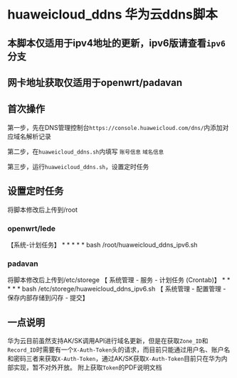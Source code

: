 # huaweicloud_ddns  华为云ddns脚本

## 本脚本仅适用于ipv4地址的更新，ipv6版请查看```ipv6```分支
## 网卡地址获取仅适用于openwrt/padavan


## 首次操作
第一步，先在DNS管理控制台```https://console.huaweicloud.com/dns/```内添加对应域名解析记录

第二步，在```huaweicloud_ddns.sh```内填写 ```账号信息``` ```域名信息```

第三步，运行```huaweicloud_ddns.sh```，设置定时任务

## 设置定时任务
将脚本修改后上传到/root
### openwrt/lede
【系统-计划任务】
     * * * * * bash /root/huaweicloud_ddns_ipv6.sh

### padavan
将脚本修改后上传到/etc/storege
【 系统管理 - 服务 - 计划任务 (Crontab)】
    * * * * * bash /etc/storege/huaweicloud_ddns_ipv6.sh
【 系统管理 - 配置管理 - 保存内部存储到闪存 - 提交】

## 一点说明
华为云目前虽然支持AK/SK调用API进行域名更新，但是在获取```Zone_ID```和```Record_ID```时需要有一个```X-Auth-Token```头的请求，而目前只能通过用户名、账户名和密码三者来获取```X-Auth-Token```，通过AK/SK获取```X-Auth-Token```目前只在华为内部实现，暂不对外开放。
附上获取```Token```的PDF说明文档
